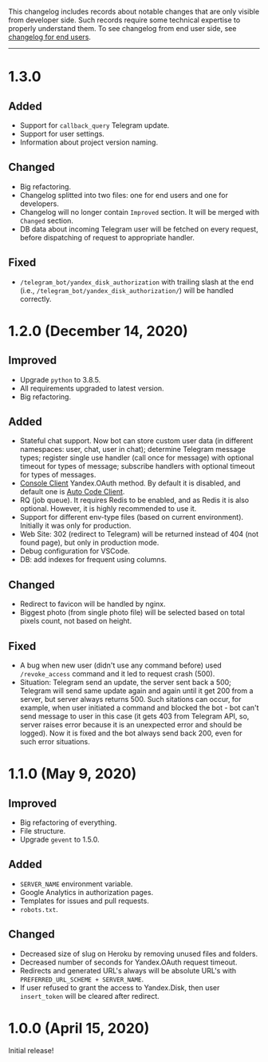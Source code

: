 This changelog includes records about notable changes that are only visible from developer side. Such records require some technical expertise to properly understand them. To see changelog from end user side, see [changelog for end users](CHANGELOG.md).
___


# 1.3.0

## Added

- Support for `callback_query` Telegram update.
- Support for user settings.
- Information about project version naming.

## Changed

- Big refactoring.
- Changelog splitted into two files: one for end users and one for developers.
- Changelog will no longer contain `Improved` section. It will be merged with `Changed` section.
- DB data about incoming Telegram user will be fetched on every request, before dispatching of request to appropriate handler.

## Fixed

- `/telegram_bot/yandex_disk_authorization` with trailing slash at the end (i.e., `/telegram_bot/yandex_disk_authorization/`) will be handled correctly.


# 1.2.0 (December 14, 2020)

## Improved

- Upgrade `python` to 3.8.5.
- All requirements upgraded to latest version.
- Big refactoring.

## Added

- Stateful chat support. Now bot can store custom user data (in different namespaces: user, chat, user in chat); determine Telegram message types; register single use handler (call once for message) with optional timeout for types of message; subscribe handlers with optional timeout for types of messages.
- [Console Client](https://yandex.ru/dev/oauth/doc/dg/reference/console-client.html) Yandex.OAuth method. By default it is disabled, and default one is [Auto Code Client](https://yandex.ru/dev/oauth/doc/dg/reference/auto-code-client.html/).
- RQ (job queue). It requires Redis to be enabled, and as Redis it is also optional. However, it is highly recommended to use it.
- Support for different env-type files (based on current environment). Initially it was only for production.
- Web Site: 302 (redirect to Telegram) will be returned instead of 404 (not found page), but only in production mode.
- Debug configuration for VSCode.
- DB: add indexes for frequent using columns.

## Changed

- Redirect to favicon will be handled by nginx.
- Biggest photo (from single photo file) will be selected based on total pixels count, not based on height.

## Fixed

- A bug when new user (didn't use any command before) used `/revoke_access` command and it led to request crash (500).
- Situation: Telegram send an update, the server sent back a 500; Telegram will send same update again and again until it get 200 from a server, but server always returns 500. Such sitations can occur, for example, when user initiated a command and blocked the bot - bot can't send message to user in this case (it gets 403 from Telegram API, so, server raises error because it is an unexpected error and should be logged). Now it is fixed and the bot always send back 200, even for such error situations.


# 1.1.0 (May 9, 2020)

## Improved

- Big refactoring of everything.
- File structure.
- Upgrade `gevent` to 1.5.0.

## Added

- `SERVER_NAME` environment variable.
- Google Analytics in authorization pages.
- Templates for issues and pull requests.
- `robots.txt`.

## Changed

- Decreased size of slug on Heroku by removing unused files and folders.
- Decreased number of seconds for Yandex.OAuth request timeout.
- Redirects and generated URL's always will be absolute URL's with `PREFERRED_URL_SCHEME + SERVER_NAME`.
- If user refused to grant the access to Yandex.Disk, then user `insert_token` will be cleared after redirect.


# 1.0.0 (April 15, 2020)

Initial release!
